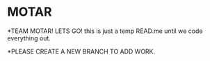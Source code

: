 # MOTAR

\*TEAM MOTAR! LETS GO!
this is just a temp READ.me until we code everything out.

\*PLEASE CREATE A NEW BRANCH TO ADD WORK.
